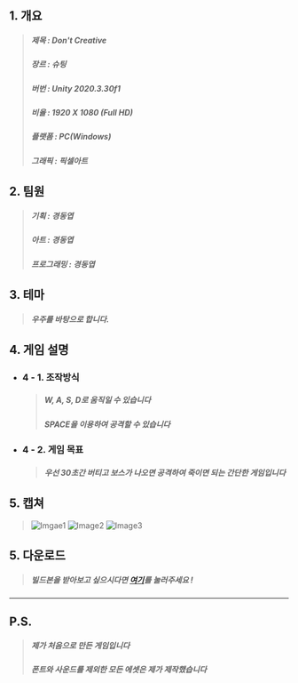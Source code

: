 ## 1. 개요
  >##### 제목 : Don't Creative
  >##### 장르 : 슈팅 
  >##### 버번 : Unity 2020.3.30f1
  >##### 비율 : 1920 X 1080 (Full HD)
  >##### 플랫폼 : PC(Windows)
  >##### 그래픽 : 픽셀아트  

## 2. 팀원 
  >##### 기획 : 경동엽
  >##### 아트 : 경동엽 
  >##### 프로그래밍 : 경동엽 

## 3. 테마 
  >##### 우주를 바탕으로 합니다.

## 4. 게임 설명 
  + ### 4 - 1. 조작방식
    >##### W, A, S, D로 움직일 수 있습니다
    >##### SPACE을 이용하여 공격할 수 있습니다
  + ### 4 - 2. 게임 목표
    >##### 우선 30초간 버티고 보스가 나오면 공격하여 죽이면 되는 간단한 게임입니다 

## 5. 캡쳐
  >![Imgae1](https://user-images.githubusercontent.com/100222624/176907501-986b89c5-0f28-43e5-a7f0-90e41e58accb.png)
  >![Image2](https://user-images.githubusercontent.com/100222624/176907506-e6e8f61f-f531-4965-95a0-c5e9f3757227.PNG)
  >![Image3](https://user-images.githubusercontent.com/100222624/176907508-d037b4fe-dfd7-4723-aeef-6325b2f9baae.png)

## 5. 다운로드 
  >##### 빌드본을 받아보고 싶으시다면 [여기](https://drive.google.com/file/d/1Dy77sc_vRCrwLHtDppGD1K8F0ccVvJ70/view?usp=sharing, "다운 할 수 있는 구글 드라이브로 이동됩니다")를 눌러주세요 !
---

## P.S.
  >##### 제가 처음으로 만든 게임입니다 
  >##### 폰트와 사운드를 제외한 모든 에셋은 제가 제작했습니다

